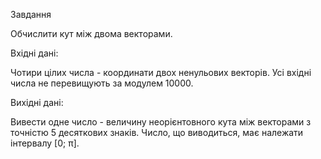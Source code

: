 Завдання 

Обчислити кут між двома векторами.

Вхідні дані:

Чотири цілих числа - координати двох ненульових векторів. Усі вхідні числа не перевищують за модулем 10000.

Вихідні дані:

Вивести одне число - величину неорієнтовного кута між векторами з точністю 5 десяткових знаків. Число, що виводиться, має належати інтервалу [0; π].